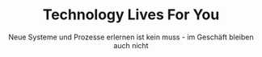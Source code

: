---
title: "Technology Lives For You"
subtitle: "Neue Systeme und Prozesse erlernen ist kein muss - im Geschäft bleiben auch nicht"
ctaText: "CHANGE YOUR PERSPECTIVE NOW!"
ctaLink: "/contact"
# Challenges Section
challengesTitle: "Liebe Führungskraft, stehst du vor entscheidenden IT-Herausforderungen?"
challenges:
  - title: "Die IT-Projekte dauern länger als geplant"
    description: "Du hast schon mehrmals versucht, deine IT-Projekte im vorgesehenen Zeitrahmen abzuschließen. Doch immer wieder kommt es zu Verzögerungen – sei es durch unvorhergesehene technische Schwierigkeiten, fehlende Ressourcen oder unerwartete Komplikationen."
    icon: "/img/time-icon.png"
  - title: "Fachkräftemangel in der IT"
    description: "Du suchst händeringend nach qualifizierten IT-Fachkräften, aber der Markt ist leer gefegt. Die wenigen Bewerbungen, die reinkommen, erfüllen nicht deine Erwartungen in Bezug auf Qualität und Erfahrung."
    icon: "/img/it-personal.png"
  - title: "Die Digitalisierung überfordert dein Unternehmen"
    description: "Du weißt, dass Digitalisierung der Schlüssel zur Zukunft ist, aber der Weg dorthin ist steinig. Zu viele technische Details und keine klaren Antworten, wie du den digitalen Wandel erfolgreich umsetzen kannst."
    icon: "/img/brain-working.png"
  - title: "Du benötigst IT-Experten für ein Projekt"
    description: "Du stehst vor einem wichtigen IT-Projekt, aber die Einstellung eines Vollzeit-Mitarbeiters wäre überdimensioniert. Du suchst nach einer flexiblen Lösung, bei der du genau die Expertise erhältst, die du brauchst."
    icon: "/img/puzzle.png"
# Solutions Section
solutionsTitle: "Wir sind die Lösung zum Problem!
Mit uns ist euer Erfolg sicher."
solutions:
  - title: "Effiziente IT-Projektumsetzung"
    description: "Unsere IT-Beratung hilft Ihnen, Projekte pünktlich und effizient abzuschließen. Wir identifizieren potenzielle Engpässe und bieten maßgeschneiderte Lösungen, um technische Schwierigkeiten und Verzögerungen zu minimieren."
    image: "/img/home-blurred.png"
    points:
      - "Professionelle Planung und Durchführung"
      - "Minimierung von Ressourcenengpässen"
      - "Termingerechte Projektergebnisse"
  - title: "Fachkräftemangel effizient überbrücken"
    description: "Wir unterstützen Sie bei der Suche nach qualifizierten IT-Experten, um kritische Positionen in Ihrem Unternehmen schnell zu besetzen."
    image: "/img/it-personal.png"
    points:
      - "Breites Netzwerk von IT-Experten"
      - "Schnelle Besetzung von Schlüsselpositionen"
      - "Flexibilität durch projektbasierte Ressourcen"
  - title: "Digitalisierung für Ihr Unternehmen"
    description: "Unser Ziel ist es, Ihr Unternehmen sicher durch die Digitalisierung zu führen. Wir helfen Ihnen, die richtigen Technologien zu implementieren und langfristige Strategien zu entwickeln."
    image: "/img/brain-working.png"
    points:
      - "Modernste Technologien für Ihr Unternehmen"
      - "Effiziente Implementierung digitaler Lösungen"
      - "Nachhaltige digitale Strategien"
  - title: "Kosteneffiziente IT-Lösungen"
    description: "Wir optimieren Ihre IT-Kosten, indem wir maßgeschneiderte Lösungen anbieten, die sowohl Ihre Anforderungen als auch Ihr Budget berücksichtigen."
    image: "/img/puzzle.png"
    points:
      - "Maßgeschneiderte IT-Konzepte"
      - "Optimierung der laufenden IT-Kosten"
      - "Langfristige Unterstützung und Betreuung"
# Services Section
servicesTitle: "Unsere Services"
services:
  - title: "DevOps"
    description: "Lorem ipsum dolor sit amet, consectetur sadipscing elitr, sed diam nonumy eirmod tempor invidunt ut labore et dolore magna aliquyam erat, sed diam voluptua."
    buttonLink: "xyz"
    image: "/img/home-blurred.png"
  - title: "Projektplanung"
    description: "Lorem ipsum dolor sit amet, consectetur sadipscing elitr, sed diam nonumy eirmod tempor invidunt ut labore et dolore magna aliquyam erat, sed diam voluptua."
    buttonLink: "xyz"
    image: "/img/home-blurred.png"
# Expertise Section
expertiseTitle: "Diese IT-Kenntnisse haben wir"
knowledgeItems:
  - title: "Frontend"
    icon: "/img/it-personal.png"
  - title: "Backend"
    icon: "/img/puzzle.png"
  - title: "Fullstack"
    icon: "/img/it-personal.png"
  - title: "Datenbanken"
    icon: "/img/puzzle.png"
  - title: "Scripte"
    icon: "/img/it-personal.png"
  - title: "DevOps"
    icon: "/img/puzzle.png"
  - title: "Projektplanung"
    icon: "/img/it-personal.png"
  - title: "Security"
    icon: "/img/puzzle.png"
# Portfolio Section
portfolioTitle: "Portfolio"
portfolioItems:
  - title: "Marshle"
    description: "Lorem ipsum dolor sit amet, consectetur sadipscing elitr, sed diam nonumy eirmod tempor invidunt ut labore et dolore magna aliquyam erat, sed diam voluptua."
    image: "/img/home-blurred.png"
  - title: "WacDonalds Projects"
    description: "Lorem ipsum dolor sit amet, consectetur sadipscing elitr, sed diam nonumy eirmod tempor invidunt ut labore et dolore magna aliquyam erat, sed diam voluptua."
    image: "/img/home-blurred.png"
  - title: "Valorant - App & Web"
    description: "Lorem ipsum dolor sit amet, consectetur sadipscing elitr, sed diam nonumy eirmod tempor invidunt ut labore et dolore magna aliquyam erat, sed diam voluptua."
    image: "/img/home-blurred.png"
  - title: "New Project"
    description: "Lorem ipsum dolor sit amet, consectetur sadipscing elitr, sed diam nonumy eirmod tempor invidunt ut labore et dolore magna aliquyam erat, sed diam voluptua."
    image: "/img/home-blurred.png"
  - title: "Another Project"
    description: "Lorem ipsum dolor sit amet, consectetur sadipscing elitr, sed diam nonumy eirmod tempor invidunt ut labore et dolore magna aliquyam erat, sed diam voluptua."
    image: "/img/home-blurred.png"
---